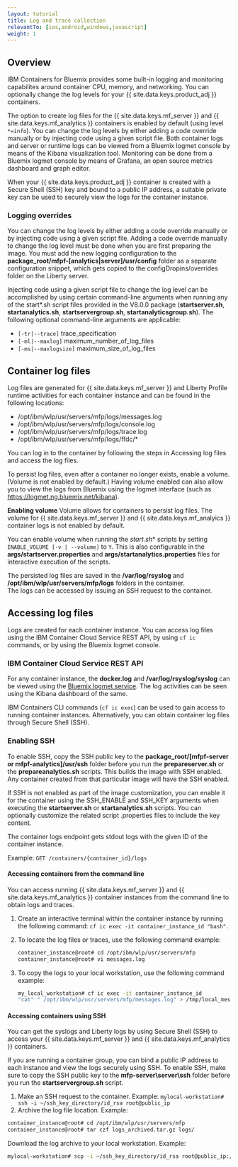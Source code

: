 ```yaml
---
layout: tutorial
title: Log and trace collection
relevantTo: [ios,android,windows,javascript]
weight: 1
---
```

<!-- NLS_CHARSET=UTF-8 -->
## Overview 
IBM Containers for Bluemix provides some built-in logging and monitoring capabilites around container CPU, memory, and networking. You can optionally change the log levels for your {{ site.data.keys.product_adj }} containers.

The option to create log files for the {{ site.data.keys.mf_server }} and {{ site.data.keys.mf_analytics }} containers is enabled by default (using level `*=info`). You can change the log levels by either adding a code override manually or by injecting code using a given script file. Both container logs and server or runtime logs can be viewed from a Bluemix logmet console by means of the Kibana visualization tool. Monitoring can be done from a Bluemix logmet console by means of Grafana, an open source metrics dashboard and graph editor.

When your {{ site.data.keys.product_adj }} container is created with a Secure Shell (SSH) key and bound to a public IP address, a suitable private key can be used to securely view the logs for the container instance.

### Logging overrides
You can change the log levels by either adding a code override manually or by injecting code using a given script file. Adding a code override manually to change the log level must be done when you are first preparing the image. You must add the new logging configuration to the **package\_root/mfpf-[analytics|server]/usr/config** folder as a separate configuration snippet, which gets copied to the configDropins/overrides folder on the Liberty server.

Injecting code using a given script file to change the log level can be accomplished by using certain command-line arguments when running any of the start\*.sh script files provided in the V8.0.0 package (**startserver.sh**, **startanalytics.sh**, **startservergroup.sh**, **startanalyticsgroup.sh**). The following optional command-line arguments are applicable:

* `[-tr|--trace]` trace_specification
* `[-ml|--maxlog]` maximum\_number\_of\_log\_files
* `[-ms|--maxlogsize]` maximum\_size\_of\_log\_files

## Container log files
Log files are generated for {{ site.data.keys.mf_server }} and Liberty Profile runtime activities for each container instance and can be found in the following locations:

* /opt/ibm/wlp/usr/servers/mfp/logs/messages.log
* /opt/ibm/wlp/usr/servers/mfp/logs/console.log
* /opt/ibm/wlp/usr/servers/mfp/logs/trace.log
* /opt/ibm/wlp/usr/servers/mfp/logs/ffdc/*

You can log in to the container by following the steps in Accessing log files and access the log files.

To persist log files, even after a container no longer exists, enable a volume. (Volume is not enabled by default.) Having volume enabled can also allow you to view the logs from Bluemix using the logmet interface (such as https://logmet.ng.bluemix.net/kibana).

**Enabling volume**
Volume allows for containers to persist log files. The volume for {{ site.data.keys.mf_server }} and {{ site.data.keys.mf_analyics }} container logs is not enabled by default.

You can enable volume when running the **start*.sh** scripts by setting `ENABLE_VOLUME [-v | --volume]` to `Y`. This is also configurable in the **args/startserver.properties** and **args/startanalytics.properties** files for interactive execution of the scripts.

The persisted log files are saved in the **/var/log/rsyslog** and **/opt/ibm/wlp/usr/servers/mfp/logs** folders in the container.  
The logs can be accessed by issuing an SSH request to the container.

## Accessing log files
Logs are created for each container instance. You can access log files using the IBM Container Cloud Service REST API, by using `cf ic` commands, or by using the Bluemix logmet console.

### IBM Container Cloud Service REST API
For any container instance, the **docker.log** and **/var/log/rsyslog/syslog** can be viewed using the [Bluemix logmet service](https://logmet.ng.bluemix.net/kibana/). The log activities can be seen using the Kibana dashboard of the same.

IBM Containers CLI commands (`cf ic exec`) can be used to gain access to running container instances. Alternatively, you can obtain container log files through Secure Shell (SSH).

### Enabling SSH
To enable SSH, copy the SSH public key to the **package_root/[mfpf-server or mfpf-analytics]/usr/ssh** folder before you run the **prepareserver.sh** or the **prepareanalytics.sh** scripts. This builds the image with SSH enabled. Any container created from that particular image will have the SSH enabled.

If SSH is not enabled as part of the image customization, you can enable it for the container using the SSH\_ENABLE and SSH\_KEY arguments when executing the **startserver.sh** or **startanalytics.sh** scripts. You can optionally customize the related script .properties files to include the key content.

The container logs endpoint gets stdout logs with the given ID of the container instance.

Example: `GET /containers/{container_id}/logs`

#### Accessing containers from the command line
You can access running {{ site.data.keys.mf_server }} and {{ site.data.keys.mf_analytics }} container instances from the command line to obtain logs and traces.

1. Create an interactive terminal within the container instance by running the following command: `cf ic exec -it container_instance_id "bash"`.
2. To locate the log files or traces, use the following command example:

   ```bash
   container_instance@root# cd /opt/ibm/wlp/usr/servers/mfp 
   container_instance@root# vi messages.log
   ```

3. To copy the logs to your local workstation, use the following command example:

   ```bash
   my_local_workstation# cf ic exec -it container_instance_id
   "cat" " /opt/ibm/wlp/usr/servers/mfp/messages.log" > /tmp/local_messages.log
   ```

#### Accessing containers using SSH
You can get the syslogs and Liberty logs by using Secure Shell (SSH) to access your {{ site.data.keys.mf_server }} and {{ site.data.keys.mf_analytics }} containers.

If you are running a container group, you can bind a public IP address to each instance and view the logs securely using SSH. To enable SSH, make sure to copy the SSH public key to the **mfp-server\server\ssh** folder before you run the **startservergroup.sh** script.

1. Make an SSH request to the container. Example: `mylocal-workstation# ssh -i ~/ssh_key_directory/id_rsa root@public_ip`
2. Archive the log file location. Example:

```bash
container_instance@root# cd /opt/ibm/wlp/usr/servers/mfp
container_instance@root# tar czf logs_archived.tar.gz logs/
```

Download the log archive to your local workstation. Example: 

```bash
mylocal-workstation# scp -i ~/ssh_key_directory/id_rsa root@public_ip:/opt/ibm/wlp/usr/servers/mfp/logs_archived.tar.gz /local_workstation_dir/target_location/
```
